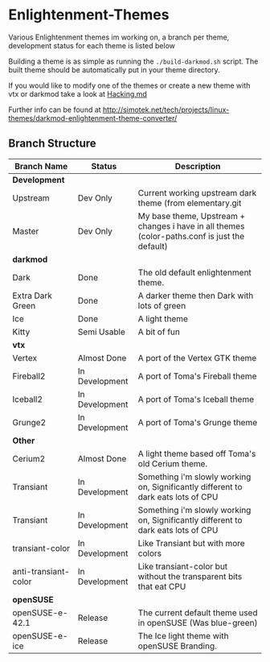 Enlightenment-Themes
====================

Various Enlightenment themes im working on, a branch per theme, development status for each theme is listed below

Building a theme is as simple as running the `./build-darkmod.sh` script. The built theme should be automatically put in your theme directory.

If you would like to modify one of the themes or create a new theme with vtx or darkmod take a look at [Hacking.md](Hacking.md)

Further info can be found at http://simotek.net/tech/projects/linux-themes/darkmod-enlightenment-theme-converter/

Branch Structure
----------------

|Branch Name   | Status   | Description
|--------------|----------|------------------------------------------------------------------------------
| **Development**
| Upstream     | Dev Only | Current working upstream dark theme (from elementary.git
| Master       | Dev Only | My base theme, Upstream + changes i have in all themes (color-paths.conf is just the default)
| **darkmod**
| Dark | Done   | The old default enlightenment theme.
| Extra Dark Green   | Done   | A darker theme then Dark with lots of green
| Ice | Done | A light theme
| Kitty | Semi Usable | A bit of fun
| **vtx**
| Vertex | Almost Done | A port of the Vertex GTK theme
| Fireball2 | In Development | A port of Toma's Fireball theme
| Iceball2 | In Development | A port of Toma's Iceball theme
| Grunge2 | In Development | A port of Toma's Grunge theme
| **Other**
| Cerium2  | Almost Done | A light theme based off Toma's old Cerium theme.
| Transiant  | In Development   | Something i'm slowly working on, Significantly different to dark eats lots of CPU
| Transiant  | In Development   | Something i'm slowly working on, Significantly different to dark eats lots of CPU
| transiant-color  | In Development   | Like Transiant but with more colors
| anti-transiant-color  | In Development   | Like transiant-color but without the transparent bits that eat CPU
| **openSUSE**
| openSUSE-e-42.1 | Release  | The current default theme used in openSUSE (Was blue-green)
| openSUSE-e-ice | Release  | The Ice light theme with openSUSE Branding.
